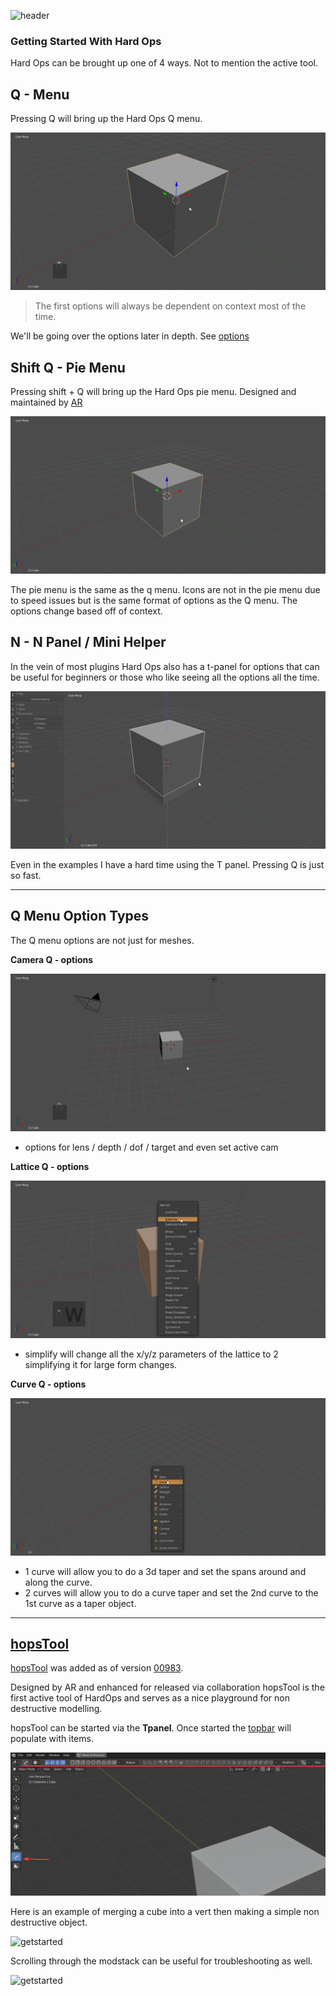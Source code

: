 ![header](img/banner.gif)

### Getting Started With Hard Ops

Hard Ops can be brought up one of 4 ways. Not to mention the active tool.

## Q  - Menu

Pressing Q will bring up the Hard Ops Q menu.

![getstarted](img/getstart/g1.gif)

> The first options will always be dependent on context most of the time.

We'll be going over the options later in depth. See [options](options)

## Shift Q - Pie Menu

Pressing shift + Q will bring up the Hard Ops pie menu. Designed and maintained by [AR](https://twitter.com/AdrianRutk0wski/)

![getstarted](img/getstart/g2.gif)

The pie menu is the same as the q menu. Icons are not in the pie menu due to speed issues but is the same format of options as the Q menu. The options change based off of context.

## N - N Panel / Mini Helper

In the vein of most plugins Hard Ops also has a t-panel for options that can be useful for beginners or those who like seeing all the options all the time.

![getstarted](img/getstart/g3.gif)

Even in the examples I have a hard time using the T panel. Pressing Q is just so fast.

---

## Q Menu Option Types

The Q menu options are not just for meshes.

**Camera Q - options**

![getstarted](img/getstart/g4.gif)

- options for lens / depth / dof / target and even set active cam


**Lattice Q - options**

![getstarted](img/getstart/g5.gif)

- simplify will change all the x/y/z parameters of the lattice to 2 simplifying it for large form changes.



**Curve Q - options**

![getstarted](img/getstart/g6.gif)

- 1 curve will allow you to do a 3d taper and set the spans around and along the curve.
- 2 curves will allow you to do a curve taper and set the 2nd curve to the 1st curve as a taper object.

---

## [hopsTool](https://youtu.be/0qx_hOrW1C8)

[hopsTool](hopsTool.md) was added as of version [00983](https://masterxeon1001.com/2019/09/01/hard-ops-00983-update-log/).

Designed by AR and enhanced for released via collaboration hopsTool is the first active tool of HardOps and serves as a nice playground for non destructive modelling.

hopsTool can be started via the **Tpanel**. Once started the [topbar](https://twitter.com/mxeon1001/status/1123820309168177154) will populate with items.

![getstarted](img/getstart/g7.png)

Here is an example of merging a cube into a vert then making a simple non destructive object.

![getstarted](img/getstart/g8.gif)

Scrolling through the modstack can be useful for troubleshooting as well.

![getstarted](img/getstart/g9.gif)
